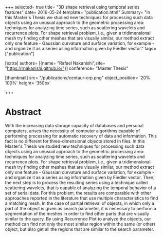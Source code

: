 +++
selected= true
title= "3D shape retrieval using temporal series features"
date=   2016-05-24
template= "publication.html"
Summary= "In this Master's Thesis we studied new techniques for processing such data objects using an unusual approach to the geometric processing area: techniques for analyzing time series, such as scattering wavelets and recurrence plots. For shape retrieval problem, i.e., given a tridimensional mesh try finding other meshes that are visually similar, our method extract only one feature - Gaussian curvature and surface variation, for example - and organize it as a series using information given by Fiedler vector."
tags= ["publication"]

[extra]
authors= [{name= "Rafael Nakanishi",site= "https://rnakanishi.github.io/"}]
conference= "Master Thesis"

[thumbnail]
    src= "/publications/centaur-crp.png"
    object_position= '20% 100%'
    height= '350px'

  
+++

# Abstract
With the increasing data storage capacity of databases and personal computers, arises the necessity of computer algorithms capable of performing processing for automatic recovery of data and information.
This fact is no different for three-dimensional objects stored in files.
In this Master's Thesis we studied new techniques for processing such data objects using an unusual approach to the geometric processing area: techniques for analyzing time series, such as scattering wavelets and recurrence plots.
For shape retrieval problem, i.e., given a tridimensional mesh try finding other meshes that are visually similar, our method extract only one feature - Gaussian curvature and surface variation, for example - and organize it as a series using information given by Fiedler vector.
Then, the next step is to process the resulting series using a technique called scattering wavelets, that is capable of analyzing the temporal behavior of a set of serial data.
For this problem, the results are comparable with other approaches reported in the literature that use multiple characteristics to find a matching mesh.
In the case of partial retrieval of objects, in which only a part of the object is given as search parameter, it is necessary to perform a segmentation of the meshes in order to find other parts that are visually similar to the query. By using Recurrence Plot to analyze the objects, our method can find not only the most similar region within the same (or other) object, but also get all the regions that are similar to the search parameter.

<!--more-->
